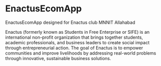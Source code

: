 # EnactusEcomApp
EnactusEcomApp designed for Enactus club MNNIT Allahabad

Enactus (formerly known as Students in Free Enterprise or SIFE) is an international non-profit organization that brings together students, academic professionals, and business leaders to create social impact through entrepreneurial action. The goal of Enactus is to empower communities and improve livelihoods by addressing real-world problems through innovative, sustainable business solutions.

